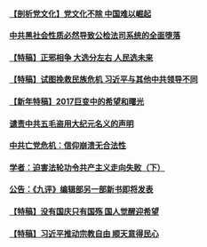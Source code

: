 #### [【剖析党文化】党文化不除 中国难以崛起](../pages/nsc424/n7484466.md)
#### [中共黑社会性质必然导致公检法司系统的全面堕落](../pages/nsc424/n4541854.md)
#### [【特稿】正邪相争 大选分左右 人民选未来](../pages/nsc424/n12545208.md)
#### [【特稿】试图挽救民族危机 习近平与其他中共领导不同](../pages/nsc424/n4548555.md)
#### [【新年特稿】2017巨变中的希望和曙光](../pages/nsc424/n8655525.md)
#### [谴责中共五毛盗用大纪元名义的声明](../pages/nsc424/n12014491.md)
#### [中共亡党危机：信仰崩溃无合法性](../pages/nsc424/n4545222.md)
#### [学者：迫害法轮功令共产主义走向失败（下）](../pages/nsc424/n10009951.md)
#### [公告：《九评》编辑部另一部新书即将发表](../pages/nsc424/n10405104.md)
#### [【特稿】没有国庆只有国殇 国人觉醒迎希望](../pages/nsc424/n11549354.md)
#### [【特稿】习近平推动宗教自由 顺天意得民心](../pages/nsc424/n7782230.md)
